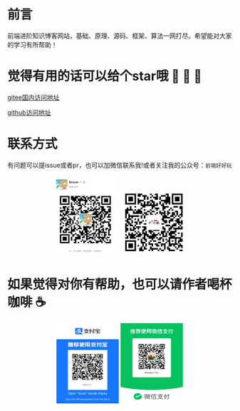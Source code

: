 # 前言

前端进阶知识博客网站，基础、原理、源码、框架、算法一网打尽。希望能对大家的学习有所帮助！

# 觉得有用的话可以给个star哦 🙏 🙏 🙏

[gitee国内访问地址](https://junyi-chen.gitee.io/article/)

[github访问地址](https://process1024.github.io/article/)

# 联系方式

有问题可以提issue或者pr，也可以加微信联系我!或者关注我的公众号：`前端好好玩` 

<center >
 <img src="./images/wechat.jpg" style="display: inline-block;" width="150px" height="180px" alt="联系方式" />
 <img src="./images/qrcode.jpg" style="display: inline-block;"   width="150px" height="150px" alt="前端好好玩" />
</center>

# 如果觉得对你有帮助，也可以请作者喝杯咖啡 ☕️

<center >
 <img src="./images/ali-receive.jpeg"  style="display: inline-block;"  width="140px" height="180px" alt="联系方式" />
 <img src="./images/wechat-receive.jpeg" style="display: inline-block;"   width="140px" height="180px" alt="联系方式" />
</center>
